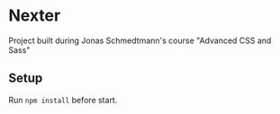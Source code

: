 # Nexter
Project built during Jonas Schmedtmann's course "Advanced CSS and Sass"

## Setup 
Run ```npm install``` before start.
